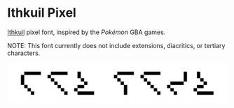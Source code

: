# Ithkuil Pixel
[Ithkuil](http://ithkuil.net) pixel font, inspired by the *Pokémon* GBA games. 

NOTE: This font currently does not include extensions, diacritics, or tertiary characters.

![ithkuil_pixel_title](documentation/ithkuil_pixel_title.png)
